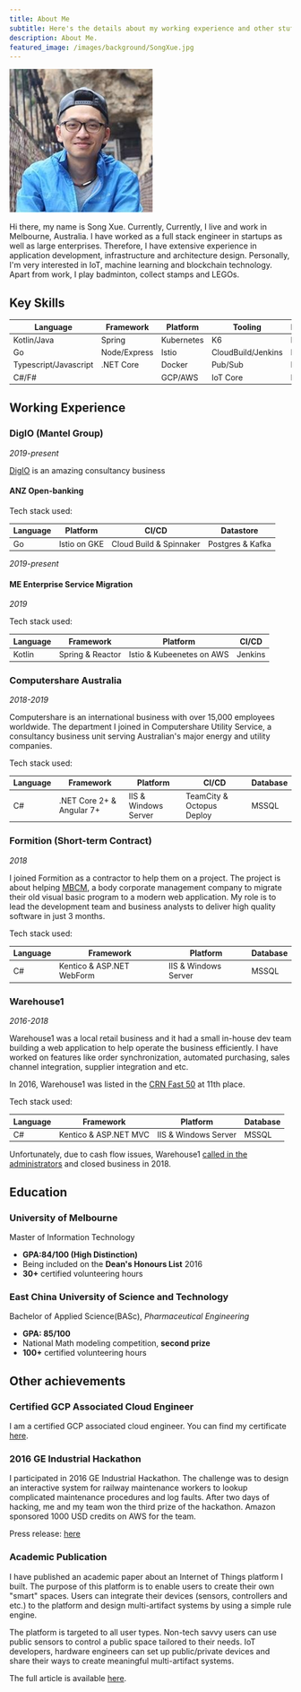 ```yaml
---
title: About Me
subtitle: Here's the details about my working experience and other stuff
description: About Me.
featured_image: /images/background/SongXue.jpg
---
```


![](/images/background/avatar.jpeg)

Hi there, my name is Song Xue. Currently, Currently, I live and work in Melbourne, Australia. I have worked as a full stack engineer in startups as well as large enterprises. Therefore, I have extensive experience in application development, infrastructure and architecture design. Personally, I'm very interested in IoT, machine learning and blockchain technology. Apart from work, I play badminton, collect stamps and LEGOs.

## Key Skills

| Language              | Framework     | Platform   | Tooling               | Database |
|-----------------------|---------------|------------|-----------------------|----------|
| Kotlin/Java           | Spring        | Kubernetes | K6                    | MySQL    |
| Go                    | Node/Express  | Istio      | CloudBuild/Jenkins    | MSSQL    |
| Typescript/Javascript | .NET Core     | Docker     | Pub/Sub               | Postgres |
| C#/F#                 |               | GCP/AWS    | IoT Core              | MongoDB  |

## Working Experience

### DigIO (Mantel Group)

_2019-present_

[DigIO](https://digio.com.au/) is an amazing consultancy business

#### ANZ Open-banking

Tech stack used:

| Language | Platform     | CI/CD                   | Datastore        |
|----------|--------------|-------------------------|------------------|
| Go       | Istio on GKE | Cloud Build & Spinnaker | Postgres & Kafka |

_2019-present_

#### ME Enterprise Service Migration

_2019_

Tech stack used:

| Language | Framework         | Platform                  | CI/CD   |
|----------|-------------------|---------------------------|---------|
| Kotlin   | Spring & Reactor  | Istio & Kubeenetes on AWS | Jenkins |

### Computershare Australia

_2018-2019_

Computershare is an international business with over 15,000 employees worldwide. The department I joined in Computershare Utility Service, a consultancy business unit serving Australian's major energy and utility companies.

Tech stack used:

| Language | Framework                  | Platform             | CI/CD                     | Database |
|----------|----------------------------|----------------------|---------------------------|----------|
| C#       | .NET Core 2+ & Angular 7+  | IIS & Windows Server | TeamCity & Octopus Deploy | MSSQL    |

### Formition (Short-term Contract)

_2018_

I joined Formition as a contractor to help them on a project. The project is about helping [MBCM](http://www.mbcm.com.au/index2.php), a body corporate management company to migrate their old visual basic program to a modern web application. My role is to lead the development team and business analysts to deliver high quality software in just 3 months.

Tech stack used:

| Language | Framework                  | Platform             | Database |
|----------|----------------------------|----------------------|----------|
| C#       | Kentico & ASP.NET WebForm  | IIS & Windows Server | MSSQL    |

### Warehouse1

_2016-2018_

Warehouse1 was a local retail business and it had a small in-house dev team building a web application to help operate the business efficiently. I have worked on features like order synchronization, automated purchasing, sales channel integration, supplier integration and etc.

In 2016, Warehouse1 was listed in the [CRN Fast 50](https://www.crn.com.au/gallery/meet-the-2016-crn-fast50-443063/page40) at 11th place.

Tech stack used:

| Language | Framework              | Platform             | Database |
|----------|------------------------|----------------------|----------|
| C#       | Kentico & ASP.NET MVC  | IIS & Windows Server | MSSQL    |

Unfortunately, due to cash flow issues, Warehouse1 [called in the administrators](https://www.channelnews.com.au/exclusive-has-melboune-tech-retailer-called-in-the-administrators/) and closed business in 2018.

## Education

### University of Melbourne

Master of Information Technology

- __GPA:84/100 (High Distinction)__
- Being included on the __Dean's Honours List__ 2016
- __30+__ certified volunteering hours

### East China University of Science and Technology

Bachelor of Applied Science(BASc), _Pharmaceutical Engineering_

- __GPA: 85/100__
- National Math modeling competition, __second prize__
- __100+__ certified volunteering hours

## Other achievements

### Certified GCP Associated Cloud Engineer

I am a certified GCP associated cloud engineer. You can find my certificate [here](https://www.credential.net/2dde5552-8732-4f40-bce6-2c892178ace2?key=0d9306d57894ff5c031ced2af5b76e2117ae81327c9c8bfae1f64832b5167e98).

### 2016 GE Industrial Hackathon

I participated in 2016 GE Industrial Hackathon. The challenge was to design an interactive system for railway maintenance workers to lookup complicated maintenance procedures and log faults. After two days of hacking, me and my team won the third prize of the hackathon. Amazon sponsored 1000 USD credits on AWS for the team.

Press release: [here](https://hackathonqueen.com/2016/01/07/ge-breaks-into-the-hackathon-scene-with-industry-challenges/)

### Academic Publication

I have published an academic paper about an Internet of Things platform I built.
The purpose of this platform is to enable users to create their own "smart" spaces. Users can integrate their devices (sensors, controllers and etc.) to the platform and design multi-artifact systems by using a simple rule engine. 

The platform is targeted to all user types. Non-tech savvy users can use public sensors to control a public space tailored to their needs. IoT developers, hardware engineers can set up public/private devices and share their ways to create meaningful multi-artifact systems.

The full article is available [here](http://dl.acm.org/citation.cfm?id=3014347).

<!-- <a href="https://jekyllthemes.io/theme/journal-personal-jekyll-theme" class="button button--large">Get This Theme</a> -->
